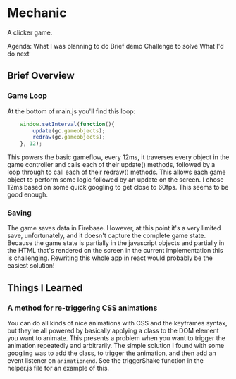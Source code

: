 # Mechanic
A clicker game.

Agenda:
What I was planning to do
Brief demo
Challenge to solve
What I'd do next

## Brief Overview
### Game Loop
At the bottom of main.js you'll find this loop:
```javascript
    window.setInterval(function(){
        update(gc.gameobjects);
        redraw(gc.gameobjects);
    }, 12);
```
This powers the basic gameflow, every 12ms, it traverses every object in the game controller and calls each of their update() methods, followed by a loop through to call each of their redraw() methods. This allows each game object to perform some logic followed by an update on the screen. I chose 12ms based on some quick googling to get close to 60fps. This seems to be good enough.

### Saving
The game saves data in Firebase. However, at this point it's a very limited save, unfortunately, and it doesn't capture the complete game state. Because the game state is partially in the javascript objects and partially in the HTML that's rendered on the screen in the current implementation this is challenging. Rewriting this whole app in react would probably be the easiest solution!

## Things I Learned
### A method for re-triggering CSS animations
You can do all kinds of nice animations with CSS and the keyframes syntax, but they're all powered by basically applying a class to the DOM element you want to animate. This presents a problem when you want to trigger the animation repeatedly and arbitrarily. The simple solution I found with some googling was to add the class, to trigger the animation, and then add an event listener on `animationend`. See the triggerShake function in the helper.js file for an example of this.
